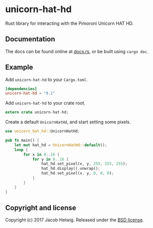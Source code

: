 # unicorn-hat-hd

Rust library for interacting with the Pimoroni Unicorn HAT HD.

## Documentation

The docs can be found online at [docs.rs](https://docs.rs/unicorn-hat-hd/), or be built using `cargo doc`.

## Example

Add `unicorn-hat-hd` to your `Cargo.toml`.

```toml
[dependencies]
unicorn-hat-hd = "0.1"
```

Add `unicorn-hat-hd` to your crate root.

```rust
extern crate unicorn-hat-hd;
```

Create a default `UnicornHatHd`, and start setting some pixels.

```rust
use unicorn_hat_hd::UnicornHatHd;

pub fn main() {
    let mut hat_hd = UnicornHatHd::default();
    loop {
        for x in 0..16 {
            for y in 0..16 {
                hat_hd.set_pixel(x, y, 255, 255, 255);
                hat_hd.display().unwrap();
                hat_hd.set_pixel(x, y, 0, 0, 0);
            }
        }
    }
}
```

## Copyright and license

Copyright (c) 2017 Jacob Helwig. Released under the [BSD license](LICENSE).
